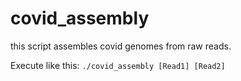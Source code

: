 # covid_assembly
this script assembles covid genomes from raw reads.

Execute like this:
`./covid_assembly [Read1] [Read2]`
